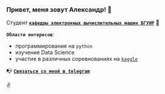 ### Привет, меня зовут Александр! 👋

Студент [**`кафедры электронных вычислительных машин БГУИР`**](https://www.bsuir.by/) 👀

**`Области интересов`**:
- программирование на `python`
- изучение Data Science
- участие в различных соревнованиях на [`kaggle`](https://www.kaggle.com/de4fening)

📭 [**`Связаться со мной в telegram`**](https://t.me/de4fening)

✌️

